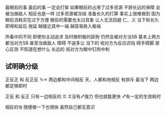 最眼前的事 最后的事 一定会打架
如果眼前的占用了过多资源 不顾长远的保障 会被当做敌人
相反也是一样
过多资源被冻结 准备长久的打算 事实上很难做到
因为眼前消耗实在过于方便
眼前的需要也太过具象 让人无法回避
仁、义
当下和长久 即得和延后 拖延
越接近其中一端 越容易跌入极端

所看中的不同 即使你主动追求 及时做积极的舔狗
仍然会被对方当SB
基本上两方都当对方SB 甚至当做敌人 障碍 不逞多让
当下的 视对方为反应迟钝 碍手碍脚 居心叵测 不知道在想什么
长远的 视对方为眼中钉肉中刺

## 试明确分级
正反正 和 反正反 ♑︎♒︎
两边都和中间相反 天、人都和地相反 有排斥 最当下
两边都足够即时

正反 和 反正 只有一边相反的 ♊︎
♊︎没有♐︎强力 但也就能更快
♐︎有一定的生效耗时

相反的♍︎ 随便做一下也很快 虽然自己都无意识
